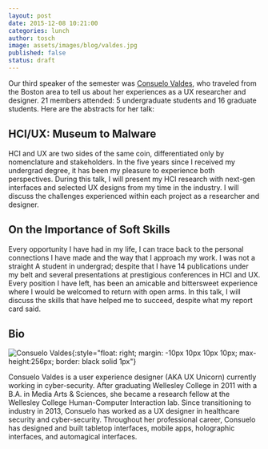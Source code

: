 ```yaml
---
layout: post
date: 2015-12-08 10:21:00
categories: lunch
author: tosch
image: assets/images/blog/valdes.jpg
published: false
status: draft
---
```


Our third speaker of the semester was [Consuelo Valdes](http://consuelovaldes.com/), who traveled from the Boston area to tell us about her experiences as a UX researcher and designer. 21 members attended: 5 undergraduate students and 16 graduate students. Here are the abstracts for her talk:

## HCI/UX: Museum to Malware
HCI and UX are two sides of the same coin, differentiated only by nomenclature and stakeholders. In the five years since I received my undergrad degree, it has been my pleasure to experience both perspectives. During this talk, I will present my HCI research with next-gen interfaces and selected UX designs from my time in the industry. I will discuss the challenges experienced within each project as a researcher and designer.

## On the Importance of Soft Skills
Every opportunity I have had in my life, I can trace back to the personal connections I have made and the way that I approach my work. I was not a straight A student in undergrad; despite that I have 14 publications under my belt and several presentations at prestigious conferences in HCI and UX. Every position I have left, has been an amicable and bittersweet experience where I would be welcomed to return with open arms. In this talk, I will discuss the skills that have helped me to succeed, despite what my report card said.


## Bio
![Consuelo Valdes](/images/valdes.jpg){:style="float: right; margin: -10px 10px 10px 10px; max-height:256px; border: black solid 1px"}

Consuelo Valdes is a user experience designer (AKA UX Unicorn) currently working in cyber-security. After graduating Wellesley College in 2011 with a B.A. in Media Arts & Sciences, she became a research fellow at the Wellesley College Human-Computer Interaction lab. Since transitioning to industry in 2013, Consuelo has worked as a UX designer in healthcare security and cyber-security. Throughout her professional career, Consuelo has designed and built tabletop interfaces, mobile apps, holographic interfaces, and automagical interfaces. 